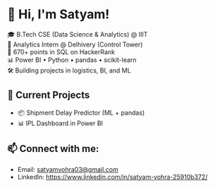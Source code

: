 # 👋 Hi, I'm Satyam!

🎓 B.Tech CSE (Data Science & Analytics) @ IIIT  
💼 Analytics Intern @ Delhivery (Control Tower)  
🧠 670+ points in SQL on HackerRank  
📊 Power BI • Python • pandas • scikit-learn  
🛠️ Building projects in logistics, BI, and ML

## 🚀 Current Projects
- 📦 Shipment Delay Predictor (ML + pandas)
- 📊 IPL Dashboard in Power BI

## 📫 Connect with me:
- Email: satyamvohra03@gmail.com
- LinkedIn: https://www.linkedin.com/in/satyam-vohra-25910b372/
